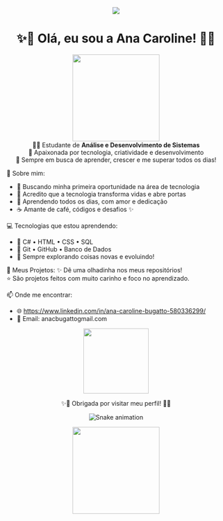 <div align="center">

<img src="https://capsule-render.vercel.app/api?type=waving&color=FF69B4&height=200&section=header&text=Ana%20Caroline%20Bugatto&fontColor=ffffff&fontSize=40&animation=twinkling"/>

</div>

<h1 align="center">✨💖 Olá, eu sou a Ana Caroline! 💖✨</h1>

<p align="center">
<img src="https://media.giphy.com/media/f3iwJFOVOwuy7K6FFw/giphy.gif" width="200"><br>
👩‍💻 Estudante de <strong>Análise e Desenvolvimento de Sistemas</strong> <br>
🌸 Apaixonada por tecnologia, criatividade e desenvolvimento <br>
🚀 Sempre em busca de aprender, crescer e me superar todos os dias!
</p>


🌟 Sobre mim:
- 🎯 Buscando minha primeira oportunidade na área de tecnologia
- 💖 Acredito que a tecnologia transforma vidas e abre portas
- 🌱 Aprendendo todos os dias, com amor e dedicação
- ☕ Amante de café, códigos e desafios ✨


💻 Tecnologias que estou aprendendo:
- 🧠 C# • HTML • CSS • SQL
- 🔗 Git • GitHub • Banco de Dados
- 🌟 Sempre explorando coisas novas e evoluindo!


📂 Meus Projetos:
✨ Dê uma olhadinha nos meus repositórios!  
⭐ São projetos feitos com muito carinho e foco no aprendizado.  


📫 Onde me encontrar:
- 🌐 https://www.linkedin.com/in/ana-caroline-bugatto-580336299/ 
- 💌 Email: anacbugattogmail.com  


<div align="center">

<img src="https://media.giphy.com/media/13HgwGsXF0aiGY/giphy.gif" width="150"/>

✨🌸 Obrigada por visitar meu perfil! 🌸✨

![Snake animation](https://github.com/annakkarolyne/annakkarolyne/blob/output/github-contribution-grid-snake.svg)

<img src="https://media.giphy.com/media/26FLdmIp6wJr91JAI/giphy.gif" width="200"/>

</div>

